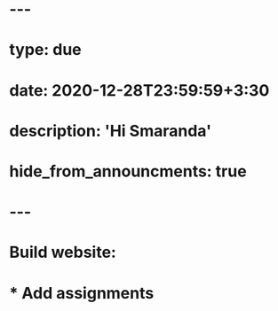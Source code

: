 
# ---
# type: due
# date: 2020-12-28T23:59:59+3:30
# description: 'Hi Smaranda'
# hide_from_announcments: true
# ---

# Build website:
# * Add assignments

